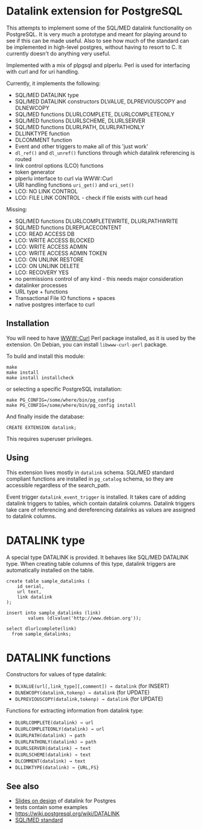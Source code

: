 Datalink extension for PostgreSQL
=================================

This attempts to implement some of the SQL/MED datalink functionality on PostgreSQL.
It is very much a prototype and meant for playing around to see if this can be made useful.
Also to see how much of the standard can be implemented in high-level postgres, 
without having to resort to C. It currently doesn't do anything very useful.

Implemented with a mix of plpgsql and plperlu. Perl is used for interfacing with curl and for uri handling.
 
Currently, it implements the following:
- SQL/MED DATALINK type
- SQL/MED DATALINK constructors DLVALUE, DLPREVIOUSCOPY and DLNEWCOPY
- SQL/MED functions DLURLCOMPLETE, DLURLCOMPLETEONLY
- SQL/MED functions DLURLSCHEME, DLURLSERVER
- SQL/MED functions DLURLPATH, DLURLPATHONLY
- DLLINKTYPE function
- DLCOMMENT function
- Event and other triggers to make all of this 'just work'
- `dl_ref()` and `dl_unref()` functions through which datalink referencing is routed
- link control options (LCO) functions
- token generator
- plperlu interface to curl via WWW::Curl
- URI handling functions `uri_get()` and `uri_set()`
- LCO: NO LINK CONTROL
- LCO: FILE LINK CONTROL - check if file exists with curl head

Missing:
- SQL/MED functions DLURLCOMPLETEWRITE, DLURLPATHWRITE
- SQL/MED functions DLREPLACECONTENT
- LCO: READ ACCESS DB
- LCO: WRITE ACCESS BLOCKED
- LCO: WRITE ACCESS ADMIN
- LCO: WRITE ACCESS ADMIN TOKEN
- LCO: ON UNLINK RESTORE
- LCO: ON UNLINK DELETE
- LCO: RECOVERY YES
- no permissions control of any kind - this needs major consideration
- datalinker processes
- URL type + functions
- Transactional File IO functions + spaces
- native postgres interface to curl

Installation
------------

You will need to have 
[WWW::Curl](http://search.cpan.org/~szbalint/WWW-Curl-4.17/lib/WWW/Curl.pm#WWW::Curl::Easy) 
Perl package installed, as it is used by the extension.
On Debian, you can install `libwww-curl-perl` package.

To build and install this module:

    make
    make install
    make install installcheck

or selecting a specific PostgreSQL installation:

    make PG_CONFIG=/some/where/bin/pg_config
    make PG_CONFIG=/some/where/bin/pg_config install

And finally inside the database:

    CREATE EXTENSION datalink;

This requires superuser privileges.

Using
-----

This extension lives mostly in `datalink` schema.
SQL/MED standard compliant functions are installed in `pg_catalog` schema, 
so they are accessible regardless of the search_path.

Event trigger `datalink_event_trigger` is installed. 
It takes care of adding datalink triggers to tables, which contain datalink columns.
Datalink triggers take care of referencing and dereferencing datalinks 
as values are assigned to datalink columns.

DATALINK type
=============

A special type DATALINK is provided. 
It behaves like SQL/MED DATALINK type.
When creating table columns of this type, 
datalink triggers are automatically installed on the table.

    create table sample_datalinks (
    	id serial,
    	url text,
    	link datalink
    );
    
    insert into sample_datalinks (link)
            values (dlvalue('http://www.debian.org'));
            
    select dlurlcomplete(link)
      from sample_datalinks;
            
DATALINK functions
==================

Constructors for values of type datalink:

- `DLVALUE(url[,link_type][,comment]) → datalink` (for INSERT)
- `DLNEWCOPY(datalink,tokenp) → datalink` (for UPDATE)
- `DLPREVIOUSCOPY(datalink,tokenp) → datalink` (for UPDATE)

Functions for extracting information from datalink type:

- `DLURLCOMPLETE(datalink) → url`
- `DLURLCOMPLETEONLY(datalink) → url`
- `DLURLPATH(datalink) → path`
- `DLURLPATHONLY(datalink) → path`
- `DLURLSERVER(datalink) → text`
- `DLURLSCHEME(datalink) → text`
- `DLCOMMENT(datalink) → text`
- `DLLINKTYPE(datalink) → {URL,FS}`

See also
--------
- [Slides on design](docs/datalink.pdf) of datalink for Postgres
- tests contain some examples
- https://wiki.postgresql.org/wiki/DATALINK
- [SQL/MED standard](http://www.wiscorp.com/sql20nn.zip)
